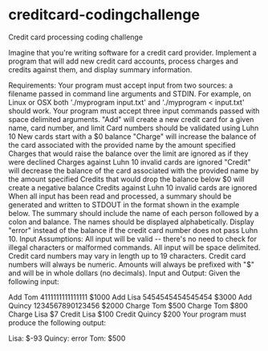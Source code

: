 # creditcard-codingchallenge
Credit card processing coding challenge

Imagine that you're writing software for a credit card provider. Implement a program that will add new credit card accounts, process charges and credits against them, and display summary information.

Requirements:
Your program must accept input from two sources: a filename passed in command line arguments and STDIN. For example, on Linux or OSX both './myprogram input.txt' and './myprogram < input.txt' should work.
Your program must accept three input commands passed with space delimited arguments.
"Add" will create a new credit card for a given name, card number, and limit
Card numbers should be validated using Luhn 10
New cards start with a $0 balance
"Charge" will increase the balance of the card associated with the provided name by the amount specified
Charges that would raise the balance over the limit are ignored as if they were declined
Charges against Luhn 10 invalid cards are ignored
"Credit" will decrease the balance of the card associated with the provided name by the amount specified
Credits that would drop the balance below $0 will create a negative balance
Credits against Luhn 10 invalid cards are ignored
When all input has been read and processed, a summary should be generated and written to STDOUT in the format shown in the example below.
The summary should include the name of each person followed by a colon and balance.
The names should be displayed alphabetically.
Display "error" instead of the balance if the credit card number does not pass Luhn 10.
Input Assumptions:
All input will be valid -- there's no need to check for illegal characters or malformed commands.
All input will be space delimited.
Credit card numbers may vary in length up to 19 characters.
Credit card numbers will always be numeric.
Amounts will always be prefixed with "$" and will be in whole dollars (no decimals).
Input and Output:
Given the following input:

Add Tom 4111111111111111 $1000
Add Lisa 5454545454545454 $3000
Add Quincy 1234567890123456 $2000
Charge Tom $500
Charge Tom $800
Charge Lisa $7
Credit Lisa $100
Credit Quincy $200
Your program must produce the following output:

Lisa: $-93
Quincy: error
Tom: $500
